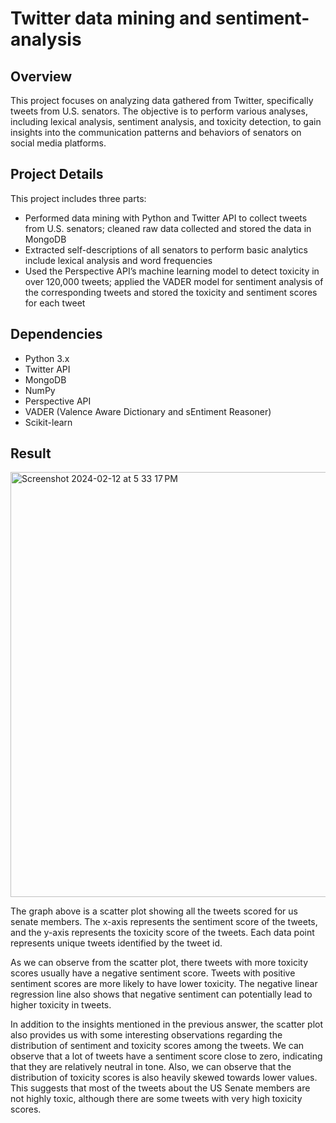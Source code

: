 # Twitter data mining and sentiment-analysis

## Overview
This project focuses on analyzing data gathered from Twitter, specifically tweets from U.S. senators. The objective is to perform various analyses, including lexical analysis, 
sentiment analysis, and toxicity detection, to gain insights into the communication patterns and behaviors of senators on social media platforms.

## Project Details
This project includes three parts:
* Performed data mining with Python and Twitter API to collect tweets from U.S. senators; cleaned raw data
collected and stored the data in MongoDB
* Extracted self-descriptions of all senators to perform basic analytics include lexical analysis and word frequencies
* Used the Perspective API’s machine learning model to detect toxicity in over 120,000 tweets; applied the
VADER model for sentiment analysis of the corresponding tweets and stored the toxicity and sentiment scores for each tweet

## Dependencies
* Python 3.x
* Twitter API
* MongoDB
* NumPy
* Perspective API
* VADER (Valence Aware Dictionary and sEntiment Reasoner)
* Scikit-learn
## Result
<img width="680" alt="Screenshot 2024-02-12 at 5 33 17 PM" src="https://github.com/HBaoooo/Social-media-sentiment-analysis/assets/137658727/7dc9e74e-35d7-4c46-bba8-f4baa57d6181">

The graph above is a scatter plot showing all the tweets scored for us senate members. The x-axis represents the sentiment score of the tweets, 
and the y-axis represents the toxicity score of the tweets. Each data point represents unique tweets identified by the tweet id.

As we can observe from the scatter plot, there tweets with more toxicity scores usually have a negative sentiment score. Tweets with positive sentiment scores 
are more likely to have lower toxicity. The negative linear regression line also shows that negative sentiment can potentially lead to higher toxicity in tweets.

In addition to the insights mentioned in the previous answer, the scatter plot also provides us with some interesting observations regarding the distribution of sentiment and toxicity scores among the tweets. We can observe that a lot of tweets have a sentiment score close to zero, indicating that they are relatively neutral in tone. Also, we can observe that the distribution of toxicity scores is also heavily skewed towards lower values. 
This suggests that most of the tweets about the US Senate members are not highly toxic, although there are some tweets with very high toxicity scores.
